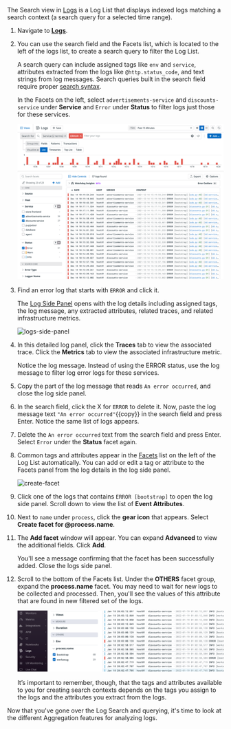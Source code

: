The Search view in <a href="https://docs.datadoghq.com/logs/explorer/" target="_datadog">Logs</a> is a Log List that displays indexed logs matching a search context (a search query for a selected time range). 

1. Navigate to <a href="https://app.datadoghq.com/logs" target="_datadog">**Logs**</a>.

2. You can use the search field and the Facets list, which is located to the left of the logs list, to create a search query to filter the Log List. 

    A search query can include assigned tags like `env` and `service`, attributes extracted from the logs like `@http.status_code`, and text strings from log messages. Search queries built in the search field require proper <a href="https://docs.datadoghq.com/logs/search_syntax/" target="_blank">search syntax</a>.

    In the Facets on the left, select `advertisements-service` and `discounts-service` under **Service** and `Error` under **Status** to filter logs just those for these services. 

    ![facets-search](assets/facets-search.png)

3. Find an error log that starts with `ERROR` and click it. 

    The <a href="https://docs.datadoghq.com/logs/explorer/#the-log-side-panel" target="_blank">Log Side Panel</a> opens with the log details including assigned tags, the log message, any extracted attributes, related traces, and related infrastructure metrics.

    ![logs-side-panel](assets/logs-side-panel.gif)

4. In this detailed log panel, click the **Traces** tab to view the associated trace. Click the **Metrics** tab to view the associated infrastructure metric.
    
    Notice the log message. Instead of using the ERROR status, use the log message to filter log error logs for these services. 
    
5. Copy the part of the log message that reads `An error occurred`, and close the log side panel.

6. In the search field, click the X for `ERROR` to delete it. Now, paste the log message text `"An error occurred"`{{copy}} in the search field and press Enter. Notice the same list of logs appears. 

7. Delete the `An error occurred` text from the search field and press Enter. Select `Error` under the **Status** facet again.

8. Common tags and attributes appear in the <a href="https://docs.datadoghq.com/logs/explorer/facets/" target="_blank">Facets</a> list on the left of the Log List automatically. You can add or edit a tag or attribute to the Facets panel from the log details in the log side panel.

    ![create-facet](assets/create-facet.gif)

9. Click one of the logs that contains `ERROR [bootstrap]` to open the log side panel. Scroll down to view the list of **Event Attributes**.

10. Next to `name` under `process`, click the **gear icon** that appears. Select **Create facet for @process.name**. 
    
11. The **Add facet** window will appear. You can expand **Advanced** to view the additional fields. Click **Add**. 
    
    You'll see a message confirming that the facet has been successfully added. Close the logs side panel. 

12. Scroll to the bottom of the Facets list. Under the **OTHERS** facet group, expand the **process.name** facet. You may need to wait for new logs to be collected and processed. Then, you'll see the values of this attribute that are found in new filtered set of the logs.

    ![The custom facet appears towards the bottom of the facets list](assets/logs-custom-facet.png)

    It’s important to remember, though, that the tags and attributes available to you for creating search contexts depends on the tags you assign to the logs and the attributes you extract from the logs. 

Now that you've gone over the Log Search and querying, it's time to look at the different Aggregation features for analyzing logs.

